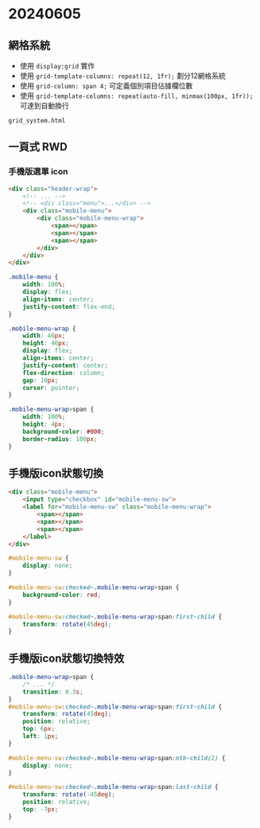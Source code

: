 # 20240605

## 網格系統
 
- 使用 `display:grid` 實作
- 使用 `grid-template-columns: repeat(12, 1fr);` 劃分12網格系統
- 使用 `grid-column: span 4;` 可定義個別項目佔據欄位數
- 使用 `grid-template-columns: repeat(auto-fill, minmax(100px, 1fr));` 可達到自動換行

`grid_system.html`

## 一頁式 RWD

### 手機版選單 icon

```html
<div class="header-wrap">
    <!-- ... -->
    <!-- <div class="menu">...</div> -->
    <div class="mobile-menu">
        <div class="mobile-menu-wrap">
            <span></span>
            <span></span>
            <span></span>
        </div>
    </div>
</div>
```

```css
.mobile-menu {
    width: 100%;
    display: flex;
    align-items: center;
    justify-content: flex-end;
}

.mobile-menu-wrap {
    width: 46px;
    height: 46px;
    display: flex;
    align-items: center;
    justify-content: center;
    flex-direction: column;
    gap: 10px;
    cursor: pointer;
}

.mobile-menu-wrap>span {
    width: 100%;
    height: 4px;
    background-color: #000;
    border-radius: 100px;
}
```

## 手機版icon狀態切換

```html
<div class="mobile-menu">
    <input type="checkbox" id="mobile-menu-sw">
    <label for="mobile-menu-sw" class="mobile-menu-wrap">
        <span></span>
        <span></span>
        <span></span>
    </label>
</div>
```
```css
#mobile-menu-sw {
    display: none;
}

#mobile-menu-sw:checked~.mobile-menu-wrap>span {
    background-color: red;
}

#mobile-menu-sw:checked~.mobile-menu-wrap>span:first-child {
    transform: rotate(45deg);
}
```

## 手機版icon狀態切換特效

```css
.mobile-menu-wrap>span {
    /* ... */
    transition: 0.3s;
}
#mobile-menu-sw:checked~.mobile-menu-wrap>span:first-child {
    transform: rotate(45deg);
    position: relative;
    top: 6px;
    left: 1px;
}

#mobile-menu-sw:checked~.mobile-menu-wrap>span:nth-child(2) {
    display: none;
}

#mobile-menu-sw:checked~.mobile-menu-wrap>span:last-child {
    transform: rotate(-45deg);
    position: relative;
    top: -7px;
}
```
##